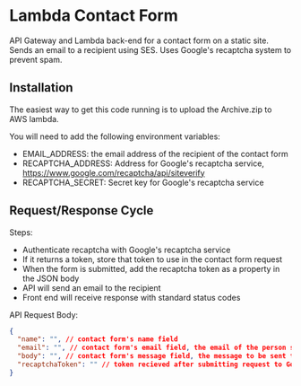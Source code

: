 # Lambda Contact Form

API Gateway and Lambda back-end for a contact form on a static site. Sends an email to a recipient using SES. Uses 
Google's recaptcha system to prevent spam.

## Installation
The easiest way to get this code running is to upload the Archive.zip to AWS lambda.

You will need to add the following environment variables:
- EMAIL_ADDRESS: the email address of the recipient of the contact form
- RECAPTCHA_ADDRESS: Address for Google's recaptcha service, https://www.google.com/recaptcha/api/siteverify
- RECAPTCHA_SECRET: Secret key for Google's recaptcha service 

## Request/Response Cycle
Steps:
- Authenticate recaptcha with Google's recaptcha service
- If it returns a token, store that token to use in the contact form request
- When the form is submitted, add the recaptcha token as a property in the JSON body
- API will send an email to the recipient
- Front end will receive response with standard status codes

API Request Body:
```json
{
  "name": "", // contact form's name field
  "email": "", // contact form's email field, the email of the person submitting the contact form
  "body": "", // contact form's message field, the message to be sent to the recipient
  "recaptchaToken": "" // token recieved after submitting request to Google's recaptcha service
}
```


